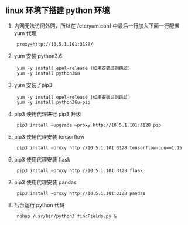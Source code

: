 ## linux 环境下搭建 python 环境

1. 内网无法访问外网，所以在 /etc/yum.conf 中最后一行加入下面一行配置 yum 代理
	
		proxy=http://10.5.1.101:3128/ 
2. yum 安装 python3.6  
   
		yum -y install epel-release (如果安装过则跳过) 
 		yum -y install python36u  
3. yum 安装了pip3        
		
		yum -y install epel-release (如果安装过则跳过) 
  		yum -y install python36u-pip
4. pip3 使用代理进行 pip3 升级      

		pip3 install —upgrade —proxy http://10.5.1.101:3128 pip
5. pip3 使用代理安装 tensorflow
		
		pip3 install —proxy http://10.5.1.101:3128 tensorflow-cpu==1.15
6. pip3 使用代理安装 flask    
		
		pip3 install —proxy http://10.5.1.101:3128 flask
7. pip3 使用代理安装 pandas    
		
		pip3 install —proxy http://10.5.1.101:3128 pandas
8. 后台运行 python 代码
		
		nohup /usr/bin/python3 findFields.py & 
 


